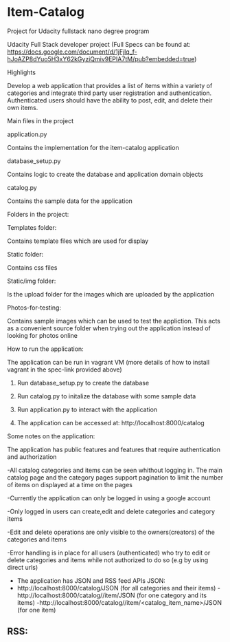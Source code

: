 # Item-Catalog
Project for Udacity fullstack nano degree program

Udacity Full Stack developer project (Full Specs can be found at: https://docs.google.com/document/d/1jFjlq_f-hJoAZP8dYuo5H3xY62kGyziQmiv9EPIA7tM/pub?embedded=true)

Highlights

Develop a web application that provides a list of items within a variety of categories and integrate third party user registration and authentication. Authenticated users should have the ability to post, edit, and delete their own items.

Main files in the project

application.py

Contains the implementation for the item-catalog application

database_setup.py

Contains logic to create the database and application domain objects

catalog.py

Contains the sample data for the application


Folders in the project:

Templates folder:

Contains template files which are used for display

Static folder:

Contains css files

Static/img folder:

Is the upload folder for the  images which are uploaded by the application

Photos-for-testing:

Contains sample images which can be used to test the appliction. This acts as a convenient source folder when trying out the application instead of looking for photos online


How to run the application:

The application can be run in vagrant VM (more details of how to install vagrant in the spec-link provided above)

1. Run database_setup.py to create the database

2. Run catalog.py to initalize the database with some sample data

3. Run application.py to interact with the application

4. The application can be accessed at: http://localhost:8000/catalog


Some notes on the application:

The application has public features and features that require authentication and authorization

-All  catalog categories and items can be seen whithout logging in. The main catalog page and the category pages support pagination to limit the number of items on displayed at a time on the pages

-Currently the application can only be logged in using a google account

-Only logged in users can create,edit and delete categories and category items

-Edit and delete operations are only visible to the owners(creators) of the categories and items

-Error handling is in place for all users (authenticated) who try to edit or delete categories and items while not authorized to do so (e.g by using direct urls)

- The application has JSON and RSS feed APIs
JSON:
- http://localhost:8000/catalog/JSON  (for all categories and their items)
-http://localhost:8000/catalog/<category>/item/JSON (for one category and its items)
-http://localhost:8000/catalog/<category>/item/<catalog_item_name>/JSON (for one item)

RSS:
-




